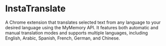 # InstaTranslate
A Chrome extension that translates selected text from any language to your desired language using the MyMemory API. It features both automatic and manual translation modes and supports multiple languages, including English, Arabic, Spanish, French, German, and Chinese.
